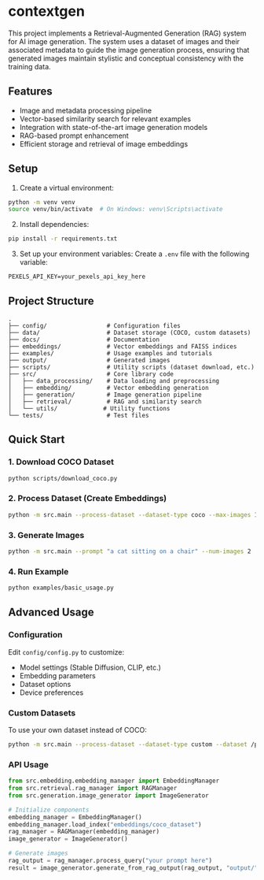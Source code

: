 # contextgen

This project implements a Retrieval-Augmented Generation (RAG) system for AI image generation. The system uses a dataset of images and their associated metadata to guide the image generation process, ensuring that generated images maintain stylistic and conceptual consistency with the training data.

## Features

- Image and metadata processing pipeline
- Vector-based similarity search for relevant examples
- Integration with state-of-the-art image generation models
- RAG-based prompt enhancement
- Efficient storage and retrieval of image embeddings

## Setup

1. Create a virtual environment:
```bash
python -m venv venv
source venv/bin/activate  # On Windows: venv\Scripts\activate
```

2. Install dependencies:
```bash
pip install -r requirements.txt
```

3. Set up your environment variables:
Create a `.env` file with the following variable:
```
PEXELS_API_KEY=your_pexels_api_key_here
```

## Project Structure

```
.
├── config/                 # Configuration files
├── data/                   # Dataset storage (COCO, custom datasets)
├── docs/                   # Documentation
├── embeddings/             # Vector embeddings and FAISS indices
├── examples/               # Usage examples and tutorials
├── output/                 # Generated images
├── scripts/                # Utility scripts (dataset download, etc.)
├── src/                    # Core library code
│   ├── data_processing/    # Data loading and preprocessing
│   ├── embedding/          # Vector embedding generation
│   ├── generation/         # Image generation pipeline
│   ├── retrieval/          # RAG and similarity search
│   └── utils/             # Utility functions
└── tests/                  # Test files
```

## Quick Start

### 1. Download COCO Dataset
```bash
python scripts/download_coco.py
```

### 2. Process Dataset (Create Embeddings)
```bash
python -m src.main --process-dataset --dataset-type coco --max-images 1000
```

### 3. Generate Images
```bash
python -m src.main --prompt "a cat sitting on a chair" --num-images 2
```

### 4. Run Example
```bash
python examples/basic_usage.py
```

## Advanced Usage

### Configuration
Edit `config/config.py` to customize:
- Model settings (Stable Diffusion, CLIP, etc.)
- Embedding parameters
- Dataset options
- Device preferences

### Custom Datasets
To use your own dataset instead of COCO:
```bash
python -m src.main --process-dataset --dataset-type custom --dataset /path/to/images --metadata /path/to/metadata.csv
```

### API Usage
```python
from src.embedding.embedding_manager import EmbeddingManager
from src.retrieval.rag_manager import RAGManager
from src.generation.image_generator import ImageGenerator

# Initialize components
embedding_manager = EmbeddingManager()
embedding_manager.load_index("embeddings/coco_dataset")
rag_manager = RAGManager(embedding_manager)
image_generator = ImageGenerator()

# Generate images
rag_output = rag_manager.process_query("your prompt here")
result = image_generator.generate_from_rag_output(rag_output, "output/")
```


